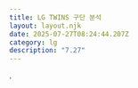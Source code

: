 ```yaml
---
title: LG TWINS 구단 분석
layout: layout.njk
date: 2025-07-27T08:24:44.207Z
category: lg
description: "7.27"
---
```

.